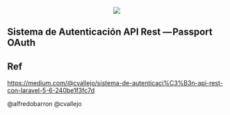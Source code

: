 <p align="center"><img src="https://laravel.com/assets/img/components/logo-laravel.svg"></p>



## Sistema de Autenticación API Rest — Passport OAuth



## Ref

https://medium.com/@cvallejo/sistema-de-autenticaci%C3%B3n-api-rest-con-laravel-5-6-240be1f3fc7d


@alfredobarron
@cvallejo


